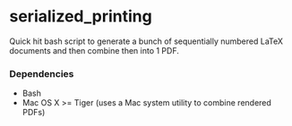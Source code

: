 # serialized_printing

Quick hit bash script to generate a bunch of sequentially numbered LaTeX documents and then combine
then into 1 PDF.

### Dependencies

- Bash
- Mac OS X >= Tiger (uses a Mac system utility to combine rendered PDFs)
